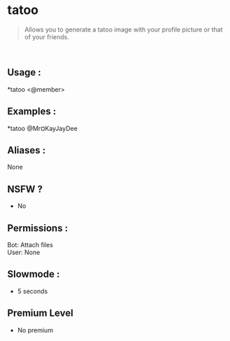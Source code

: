 # tatoo

> Allows you to generate a tatoo image with your profile picture or that of your friends.

<br>

## Usage :

*tatoo <@member>

## Examples :

*tatoo @Mr¤KayJayDee

## Aliases :

None

## NSFW ?

- No

## Permissions :

Bot: Attach files
<br>
User: None

## Slowmode :

- 5 seconds

## Premium Level

- No premium